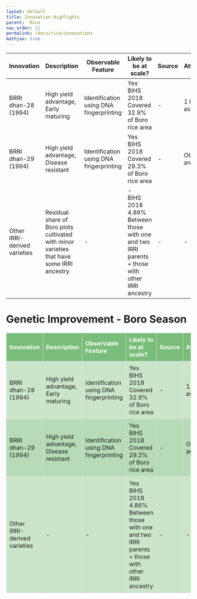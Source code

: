 ```yaml
---
layout: default
title: Innovation Highlights
parent:  Rice
nav_order: 11
permalink: /docs/rice/innovations
mathjax: true
---
```



| Innovation           | Description                           | Observable Feature                | Likely to be at scale?                                             | Source      | Attribution                       |
|----------------------|---------------------------------------|-----------------------------------|--------------------------------------------------------------------|-------------|-----------------------------------|
| BRRI dhan-28 (1994)  | High yield advantage, Early maturing | Identification using DNA fingerprinting | Yes<br>BIHS 2018<br>Covered 32.9% of Boro rice area               | -           | 1 IRRI line as parent             |
| BRRI dhan-29 (1994)  | High yield advantage, Disease resistant | Identification using DNA fingerprinting | Yes<br>BIHS 2018<br>Covered 29.3% of Boro rice area               | -           | Other IRRI ancestry               |
| Other IRRI-derived varieties | Residual share of Boro plots cultivated with minor varieties that have some IRRI ancestry                                | -                                 | -<br>BIHS 2018<br>4.86% Between those with one and two IRRI parents + those with other IRRI ancestry | -           | -                                 |



# Genetic Improvement - Boro Season

<style>
/* Custom Table Styling */
.custom-table {
  background-color: rgba(0, 128, 0, 0.2); /* Light green */
  border-collapse: collapse;
  width: 100%;
  margin: 20px 0;
  font-size: 1rem;
}

.custom-table th {
  background-color: rgba(0, 128, 0, 0.4); /* Darker green */
  color: white;
  text-align: left;
  padding: 8px;
}

.custom-table th, .custom-table td {
  border: 1px solid #ddd;
  padding: 8px;
}

.custom-table tr:nth-child(even) {
  background-color: rgba(0, 128, 0, 0.1); /* Alternating row color */
}

.custom-table tr:hover {
  background-color: rgba(0, 128, 0, 0.3); /* Highlight on hover */
}
</style>

<table class="custom-table">
<thead>
  <tr>
    <th>Innovation</th>
    <th>Description</th>
    <th>Observable Feature</th>
    <th>Likely to be at scale?</th>
    <th>Source</th>
    <th>Attribution</th>
  </tr>
</thead>
<tbody>
  <tr>
    <td>BRRI dhan-28 (1994)</td>
    <td>High yield advantage, Early maturing</td>
    <td>Identification using DNA fingerprinting</td>
    <td>Yes<br>BIHS 2018<br>Covered 32.9% of Boro rice area</td>
    <td>-</td>
    <td>1 IRRI line as parent</td>
  </tr>
  <tr>
    <td>BRRI dhan-29 (1994)</td>
    <td>High yield advantage, Disease resistant</td>
    <td>Identification using DNA fingerprinting</td>
    <td>Yes<br>BIHS 2018<br>Covered 29.3% of Boro rice area</td>
    <td>-</td>
    <td>Other IRRI ancestry</td>
  </tr>
  <tr>
    <td>Other IRRI-derived varieties</td>
    <td>-</td>
    <td>-</td>
    <td>Yes<br>BIHS 2018<br>4.86%<br>Between those with one and two IRRI parents<br>+ those with other IRRI ancestry</td>
    <td>-</td>
    <td>-</td>
  </tr>
</tbody>
</table>
